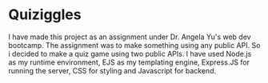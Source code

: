 # Quiziggles

I have made this project as an assignment under Dr. Angela Yu's web dev bootcamp.
The assignment was to make something using any public API.
So i decided to make a quiz game using two public APIs. I have used Node.js as my runtime environment, EJS as my templating engine, Express.JS for running the server, CSS for styling and Javascript for backend.
